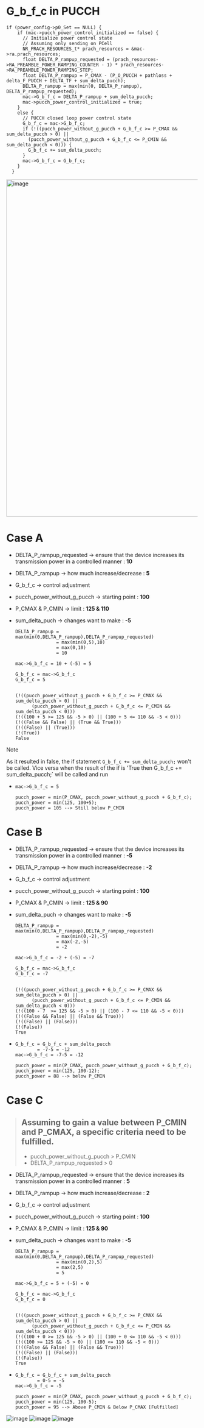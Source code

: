 # G_b_f_c in PUCCH
```
if (power_config->p0_Set == NULL) {
    if (mac->pucch_power_control_initialized == false) {
      // Initialize power control state
      // Assuming only sending on PCell
      NR_PRACH_RESOURCES_t* prach_resources = &mac->ra.prach_resources;
      float DELTA_P_rampup_requested = (prach_resources->RA_PREAMBLE_POWER_RAMPING_COUNTER - 1) * prach_resources->RA_PREAMBLE_POWER_RAMPING_STEP;
      float DELTA_P_rampup = P_CMAX - (P_O_PUCCH + pathloss + delta_F_PUCCH + DELTA_TF + sum_delta_pucch);
      DELTA_P_rampup = max(min(0, DELTA_P_rampup), DELTA_P_rampup_requested);
      mac->G_b_f_c = DELTA_P_rampup + sum_delta_pucch;
      mac->pucch_power_control_initialized = true;
    }
    else {
      // PUCCH closed loop power control state
      G_b_f_c = mac->G_b_f_c;
      if (!((pucch_power_without_g_pucch + G_b_f_c >= P_CMAX && sum_delta_pucch > 0) ||
        (pucch_power_without_g_pucch + G_b_f_c <= P_CMIN && sum_delta_pucch < 0))) {
        G_b_f_c += sum_delta_pucch;
      }
      mac->G_b_f_c = G_b_f_c;
    }
  }
```

<img width="885" alt="image" src="https://github.com/user-attachments/assets/333e68df-f7e9-4988-95d6-3d52200ab919">

# Case A
- DELTA_P_rampup_requested ->  ensure that the device increases its transmission power in a controlled manner :  **10**
- DELTA_P_rampup -> how much increase/decrease : **5**
- G_b_f_c -> control adjustment 
- pucch_power_without_g_pucch -> starting point : **100**
- P_CMAX & P_CMIN -> limit : **125 & 110**
- sum_delta_puch -> changes want to make : **-5**


  ```
  DELTA_P_rampup = max(min(0,DELTA_P_rampup),DELTA_P_rampup_requested)
                 = max(min(0,5),10)
                 = max(0,10)
                 = 10

  mac->G_b_f_c = 10 + (-5) = 5
  ```

  ```
  G_b_f_c = mac->G_b_f_c
  G_b_f_c = 5
  
  
  (!((pucch_power_without_g_pucch + G_b_f_c >= P_CMAX && sum_delta_pucch > 0) ||
        (pucch_power_without_g_pucch + G_b_f_c <= P_CMIN && sum_delta_pucch < 0)))
  (!((100 + 5 >= 125 && -5 > 0) || (100 + 5 <= 110 && -5 < 0)))
  (!((False && False) || (True && True)))
  (!((False) || (True)))
  (!(True))
  False
  ```
>[!NOTE]
> As it resulted in false, the if statement `G_b_f_c += sum_delta_pucch;` won't be called. Vice versa when the result of the if is 'True then G_b_f_c += sum_delta_pucch;` will be called and run

-
  ```
  mac->G_b_f_c = 5
  ```

  ```
  pucch_power = min(P_CMAX, pucch_power_without_g_pucch + G_b_f_c);
  pucch_power = min(125, 100+5);
  pucch_power = 105 --> Still below P_CMIN
  ```

# Case B
- DELTA_P_rampup_requested ->  ensure that the device increases its transmission power in a controlled manner :  **-5**
- DELTA_P_rampup -> how much increase/decrease : **-2**
- G_b_f_c -> control adjustment 
- pucch_power_without_g_pucch -> starting point : **100**
- P_CMAX & P_CMIN -> limit : **125 & 90**
- sum_delta_puch -> changes want to make : **-5**


  ```
  DELTA_P_rampup = max(min(0,DELTA_P_rampup),DELTA_P_rampup_requested)
                 = max(min(0,-2),-5)
                 = max(-2,-5)
                 = -2

  mac->G_b_f_c = -2 + (-5) = -7
  ```

  ```
  G_b_f_c = mac->G_b_f_c
  G_b_f_c = -7
  
  
  (!((pucch_power_without_g_pucch + G_b_f_c >= P_CMAX && sum_delta_pucch > 0) ||
        (pucch_power_without_g_pucch + G_b_f_c <= P_CMIN && sum_delta_pucch < 0)))
  (!((100 - 7  >= 125 && -5 > 0) || (100 - 7 <= 110 && -5 < 0)))
  (!((False && False) || (False && True)))
  (!((False) || (False)))
  (!(False))
  True
  ```
-
  ```
  G_b_f_c = G_b_f_c + sum_delta_pucch
          = -7-5 = -12
  mac->G_b_f_c = -7-5 = -12
  ```

  ```
  pucch_power = min(P_CMAX, pucch_power_without_g_pucch + G_b_f_c);
  pucch_power = min(125, 100-12);
  pucch_power = 88 --> below P_CMIN
  ```

# Case C
> Assuming to gain a value between P_CMIN and P_CMAX, a specific criteria need to be fulfilled.
> - 
> - pucch_power_without_g_pucch > P_CMIN
> - DELTA_P_rampup_requested > 0


- DELTA_P_rampup_requested ->  ensure that the device increases its transmission power in a controlled manner :  **5**
- DELTA_P_rampup -> how much increase/decrease : **2**
- G_b_f_c -> control adjustment 
- pucch_power_without_g_pucch -> starting point : **100**
- P_CMAX & P_CMIN -> limit : **125 & 90**
- sum_delta_puch -> changes want to make : **-5**


  ```
  DELTA_P_rampup = max(min(0,DELTA_P_rampup),DELTA_P_rampup_requested)
                 = max(min(0,2),5)
                 = max(2,5)
                 = 5

  mac->G_b_f_c = 5 + (-5) = 0
  ```

  ```
  G_b_f_c = mac->G_b_f_c
  G_b_f_c = 0
  
  
  (!((pucch_power_without_g_pucch + G_b_f_c >= P_CMAX && sum_delta_pucch > 0) ||
        (pucch_power_without_g_pucch + G_b_f_c <= P_CMIN && sum_delta_pucch < 0)))
  (!((100 + 0 >= 125 && -5 > 0) || (100 + 0 <= 110 && -5 < 0)))
  (!((100 >= 125 && -5 > 0) || (100 <= 110 && -5 < 0)))
  (!((False && False) || (False && True)))
  (!((False) || (False)))
  (!(False))
  True
  ```
-
  ```
  G_b_f_c = G_b_f_c + sum_delta_pucch
          = 0-5 = -5
  mac->G_b_f_c = -5
  ```

  ```
  pucch_power = min(P_CMAX, pucch_power_without_g_pucch + G_b_f_c);
  pucch_power = min(125, 100-5);
  pucch_power = 95 --> Above P_CMIN & Below P_CMAX [Fulfilled]
  ```


![image](https://github.com/user-attachments/assets/77477007-0712-4cf6-a5d1-ca9b481a204b)
![image](https://github.com/user-attachments/assets/cec15586-6bf4-4fdf-acec-f85c3a3b9b22)
![image](https://github.com/user-attachments/assets/d724e4c9-564f-4ece-9c7f-c55f9de99db2)

